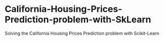 # California-Housing-Prices-Prediction-problem-with-SkLearn
Solving the California Housing Prices Prediction problem with Scikit-Learn
